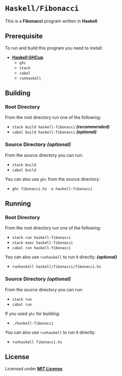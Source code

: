 # `Haskell/Fibonacci`

This is a **Fibonacci** program written in **Haskell**.

## Prerequisite

To run and build this program you need to install:

* [**Haskell GHCup**](https://www.haskell.org/ghcup/install/)
  * `ghc`
  * `stack`
  * `cabal`
  * `runhaskell`


## Building

### Root Directory

From the root directory run one of the following:

* `stack build haskell-fibonacci` _**(recommended)**_
* `cabal build haskell-fibonacci` _**(optional)**_

### Source Directory _(optional)_

From the source directory you can run:

* `stack build`
* `cabal build`

You can also use `ghc` from the source directory:

* `ghc fibonacci.hs -o haskell-fibonacci`

## Running

### Root Directory

From the root directory run one of the following:

* `stack run haskell-fibonacci`
* `stack exec haskell-fibonacci`
* `cabal run haskell-fibonacci`

You can also use `runhaskell` to run it directly: _**(optional)**_

* `runhaskell haskell/fibonacci/fibonacci.hs`

### Source Directory _(optional)_

From the source directory you can run:

* `stack run`
* `cabal run`

If you used `ghc` for building:

* `./haskell-fibonacci`

You can also use `runhaskell` to run it directly:

* `runhaskell fibonacci.hs`

## License

Licensed under [**MIT License**](https://github.com/altersabeh/codes/blob/main/LICENSE).
